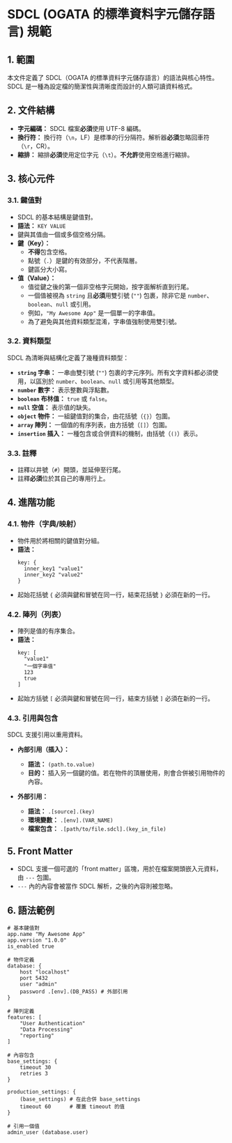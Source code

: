 # SDCL (OGATA 的標準資料字元儲存語言) 規範

## 1. 範圍

本文件定義了 SDCL（OGATA 的標準資料字元儲存語言）的語法與核心特性。SDCL 是一種為設定檔的簡潔性與清晰度而設計的人類可讀資料格式。

## 2. 文件結構

- **字元編碼：** SDCL 檔案**必須**使用 UTF-8 編碼。
- **換行符：** 換行符（`\n`，LF）是標準的行分隔符。解析器**必須**忽略回車符（`\r`，CR）。
- **縮排：** 縮排**必須**使用定位字元（`\t`）。**不允許**使用空格進行縮排。

## 3. 核心元件

### 3.1. 鍵值對

- SDCL 的基本結構是鍵值對。
- **語法：** `KEY VALUE`
- 鍵與其值由一個或多個空格分隔。
- **鍵（Key）：**
  - **不得**包含空格。
  - 點號（`.`）是鍵的有效部分，不代表階層。
  - 鍵區分大小寫。
- **值（Value）：**
  - 值從鍵之後的第一個非空格字元開始，按字面解析直到行尾。
  - 一個值被視為 `string` 且**必須**用雙引號 (`""`) 包裹，除非它是 `number`、`boolean`、`null` 或引用。
  - 例如，`"My Awesome App"` 是一個單一的字串值。
  - 為了避免與其他資料類型混淆，字串值強制使用雙引號。

### 3.2. 資料類型

SDCL 為清晰與結構化定義了幾種資料類型：

- **`string` 字串：** 一串由雙引號 (`""`) 包裹的字元序列。所有文字資料都必須使用，以區別於 `number`、`boolean`、`null` 或引用等其他類型。
- **`number` 數字：** 表示整數與浮點數。
- **`boolean` 布林值：** `true` 或 `false`。
- **`null` 空值：** 表示值的缺失。
- **`object` 物件：** 一組鍵值對的集合，由花括號（`{}`）包圍。
- **`array` 陣列：** 一個值的有序列表，由方括號（`[]`）包圍。
- **`insertion` 插入：** 一種包含或合併資料的機制，由括號（`()`）表示。

### 3.3. 註釋

- 註釋以井號（`#`）開頭，並延伸至行尾。
- 註釋**必須**位於其自己的專用行上。

## 4. 進階功能

### 4.1. 物件（字典/映射）

- 物件用於將相關的鍵值對分組。
- **語法：**
  ```sdcl
  key: {
  	inner_key1 "value1"
  	inner_key2 "value2"
  }
  ```
- 起始花括號 `{` 必須與鍵和冒號在同一行，結束花括號 `}` 必須在新的一行。

### 4.2. 陣列（列表）

- 陣列是值的有序集合。
- **語法：**
  ```sdcl
  key: [
  	"value1"
  	"一個字串值"
  	123
  	true
  ]
  ```
- 起始方括號 `[` 必須與鍵和冒號在同一行，結束方括號 `]` 必須在新的一行。

### 4.3. 引用與包含

SDCL 支援引用以重用資料。

- **內部引用（插入）：**

  - **語法：** `(path.to.value)`
  - **目的：** 插入另一個鍵的值。若在物件的頂層使用，則會合併被引用物件的內容。

- **外部引用：**
  - **語法：** `.[source].(key)`
  - **環境變數：** `.[env].(VAR_NAME)`
  - **檔案包含：** `.[path/to/file.sdcl].(key_in_file)`

## 5. Front Matter

- SDCL 支援一個可選的「front matter」區塊，用於在檔案開頭嵌入元資料，由 `---` 包圍。
- `---` 內的內容會被當作 SDCL 解析，之後的內容則被忽略。

## 6. 語法範例

```sdcl
# 基本鍵值對
app.name "My Awesome App"
app.version "1.0.0"
is_enabled true

# 物件定義
database: {
	host "localhost"
	port 5432
	user "admin"
	password .[env].(DB_PASS) # 外部引用
}

# 陣列定義
features: [
	"User Authentication"
	"Data Processing"
	"reporting"
]

# 內容包含
base_settings: {
	timeout 30
	retries 3
}

production_settings: {
	(base_settings) # 在此合併 base_settings
	timeout 60      # 覆蓋 timeout 的值
}

# 引用一個值
admin_user (database.user)
```
